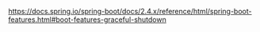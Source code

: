 
https://docs.spring.io/spring-boot/docs/2.4.x/reference/html/spring-boot-features.html#boot-features-graceful-shutdown  
